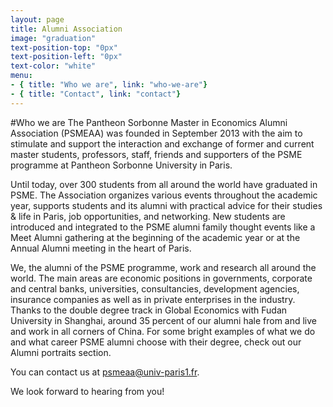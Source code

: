 ```yaml
---
layout: page
title: Alumni Association
image: "graduation"
text-position-top: "0px"
text-position-left: "0px"
text-color: "white"
menu:
- { title: "Who we are", link: "who-we-are"}
- { title: "Contact", link: "contact"}
---
```



#Who we are<a class="anchor" id="who-we-are"></a>
The Pantheon Sorbonne Master in Economics Alumni Association (PSMEAA) was founded in September 2013 with the aim to stimulate and support the interaction and exchange of former and current master students, professors, staff, friends and supporters of the PSME programme at Pantheon Sorbonne University in Paris.

Until today, over 300 students from all around the world have graduated in PSME.
The Association organizes various events throughout the academic year, supports students and its alumni with practical advice for their studies & life in Paris, job opportunities, and networking.
New students are introduced and integrated to the PSME alumni family thought events like a Meet Alumni gathering at the beginning of the academic year or at the Annual Alumni meeting in the heart of Paris.

We, the alumni of the PSME programme, work and research all around the world. The main areas are economic positions in governments, corporate and central banks, universities, consultancies, development agencies, insurance companies as well as in private enterprises in the industry. Thanks to the double degree track in Global Economics with Fudan University in Shanghai, around 35 percent of our alumni hale from and live and work in all corners of China.
For some bright examples of what we do and what career PSME alumni choose with their degree, check out our Alumni portraits section.

You can contact us at <a href="mailto:psmeaa@univ-paris1.fr">psmeaa@univ-paris1.fr</a>.

We look forward to hearing from you!